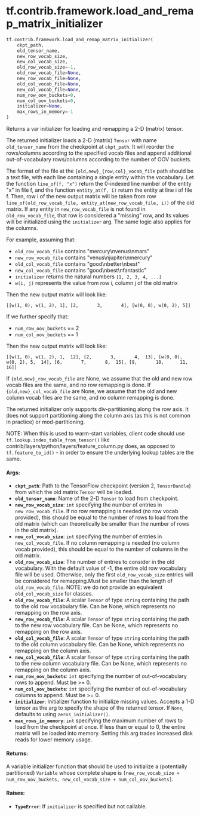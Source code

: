 <div itemscope itemtype="http://developers.google.com/ReferenceObject">
<meta itemprop="name" content="tf.contrib.framework.load_and_remap_matrix_initializer" />
<meta itemprop="path" content="Stable" />
</div>

# tf.contrib.framework.load_and_remap_matrix_initializer

``` python
tf.contrib.framework.load_and_remap_matrix_initializer(
    ckpt_path,
    old_tensor_name,
    new_row_vocab_size,
    new_col_vocab_size,
    old_row_vocab_size=-1,
    old_row_vocab_file=None,
    new_row_vocab_file=None,
    old_col_vocab_file=None,
    new_col_vocab_file=None,
    num_row_oov_buckets=0,
    num_col_oov_buckets=0,
    initializer=None,
    max_rows_in_memory=-1
)
```

Returns a var initializer for loading and remapping a 2-D (matrix) tensor.

The returned initializer loads a 2-D (matrix) `Tensor` with name
`old_tensor_name` from the checkpoint at `ckpt_path`. It will reorder the
rows/columns according to the specified vocab files and append additional
out-of-vocabulary rows/columns according to the number of OOV buckets.

The format of the file at the `{old,new}_{row,col}_vocab_file` path should be
a text file, with each line containing a single entity within the vocabulary.
Let the function `line_of(f, "x")` return the 0-indexed line number of the
entity "x" in file f, and the function `entity_at(f, i)` return the entity at
line i of file f. Then, row i of the new output matrix will be taken from row
`line_of(old_row_vocab_file, entity_at(new_row_vocab_file, i))` of the old
matrix. If any entity in `new_row_vocab_file` is not found in
`old_row_vocab_file`, that row is considered a "missing" row, and its values
will be initialized using the `initializer` arg. The same logic also applies
for the columns.

For example, assuming that:

* `old_row_vocab_file` contains "mercury\nvenus\nmars"
* `new_row_vocab_file` contains "venus\njupiter\nmercury"
* `old_col_vocab_file` contains "good\nbetter\nbest"
* `new_col_vocab_file` contains "good\nbest\nfantastic"
* `initializer` returns the natural numbers `[1, 2, 3, 4, ...]`
* `w(i, j)` represents the value from row i, column j of the old matrix

Then the new output matrix will look like:

`[[w(1, 0), w(1, 2), 1],
  [2,       3,       4],
  [w(0, 0), w(0, 2), 5]]`

If we further specify that:

* `num_row_oov_buckets` == 2
* `num_col_oov_buckets` == 1

Then the new output matrix will look like:

`[[w(1, 0), w(1, 2), 1,  12],
  [2,       3,       4,  13],
  [w(0, 0), w(0, 2), 5,  14],
  [6,       7,       8,  15],
  [9,       10,      11, 16]]`

If `{old,new}_row_vocab_file` are None, we assume that the old and new row
vocab files are the same, and no row remapping is done. If
`{old,new}_col_vocab_file` are None, we assume that the old and new column
vocab files are the same, and no column remapping is done.

The returned initializer only supports div-partitioning along the row axis. It
does not support partitioning along the column axis (as this is not common in
practice) or mod-partitioning.

NOTE: When this is used to warm-start variables, client code should use
`tf.lookup.index_table_from_tensor()` like
contrib/layers/python/layers/feature_column.py does, as opposed to
`tf.feature_to_id()` - in order to ensure the underlying lookup tables are the
same.

#### Args:

* <b>`ckpt_path`</b>: Path to the TensorFlow checkpoint (version 2, `TensorBundle`)
    from which the old matrix `Tensor` will be loaded.
* <b>`old_tensor_name`</b>: Name of the 2-D `Tensor` to load from checkpoint.
* <b>`new_row_vocab_size`</b>: `int` specifying the number of entries in
    `new_row_vocab_file`. If no row remapping is needed (no row vocab
    provided), this should be equal to the number of rows to load from the old
    matrix (which can theoretically be smaller than the number of rows in the
    old matrix).
* <b>`new_col_vocab_size`</b>: `int` specifying the number of entries in
    `new_col_vocab_file`. If no column remapping is needed (no column vocab
    provided), this should be equal to the number of columns in the old
    matrix.
* <b>`old_row_vocab_size`</b>: The number of entries to consider in the old vocabulary.
    With the default value of -1, the entire old row vocabulary file will be
    used.  Otherwise, only the first `old_row_vocab_size` entries will be
    considered for remapping.Must be smaller than the length of
    `old_row_vocab_file`.  NOTE: we do not provide an equivalent
    `old_col_vocab_size` for classes.
* <b>`old_row_vocab_file`</b>: A scalar `Tensor` of type `string` containing the
    path to the old row vocabulary file. Can be None, which represents no
    remapping on the row axis.
* <b>`new_row_vocab_file`</b>: A scalar `Tensor` of type `string` containing the path
    to the new row vocabulary file. Can be None, which represents no remapping
    on the row axis.
* <b>`old_col_vocab_file`</b>: A scalar `Tensor` of type `string` containing the
    path to the old column vocabulary file. Can be None, which represents no
    remapping on the column axis.
* <b>`new_col_vocab_file`</b>: A scalar `Tensor` of type `string` containing the path
    to the new column vocabulary file. Can be None, which represents no
    remapping on the column axis.
* <b>`num_row_oov_buckets`</b>: `int` specifying the number of out-of-vocabulary rows
    to append. Must be >= 0.
* <b>`num_col_oov_buckets`</b>: `int` specifying the number of out-of-vocabulary
    columns to append. Must be >= 0.
* <b>`initializer`</b>: Initializer function to initialize missing values. Accepts a
    1-D tensor as the arg to specify the shape of the returned tensor. If
    `None`, defaults to using `zeros_initializer()`.
* <b>`max_rows_in_memory`</b>: `int` specifying the maximum number of rows to load from
    the checkpoint at once. If less than or equal to 0, the entire matrix will
    be loaded into memory. Setting this arg trades increased disk reads for
    lower memory usage.


#### Returns:

A variable initializer function that should be used to initialize a
(potentially partitioned) `Variable` whose complete shape is
`[new_row_vocab_size + num_row_oov_buckets, new_col_vocab_size +
num_col_oov_buckets]`.


#### Raises:

* <b>`TypeError`</b>: If `initializer` is specified but not callable.